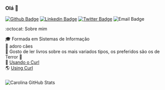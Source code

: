 ### Olá 👋

[![Github Badge](https://img.shields.io/badge/-Github-000?style=flat-square&logo=Github&logoColor=white&link=https://github.com/carolinaestrela)](https://github.com/carolinaestrela)
[![Linkedin Badge](https://img.shields.io/badge/-LinkedIn-blue?style=flat-square&logo=Linkedin&logoColor=white&link=https://www.linkedin.com/in/carolina-estrela/)](https://www.linkedin.com/in/carolina-estrela/)
[![Twitter Badge](https://img.shields.io/badge/-Twitter-1ca0f1?style=flat-square&labelColor=1ca0f1&logo=twitter&logoColor=white&link=https://twitter.com/estceo)](https://twitter.com/estceo)
![Email Badge](https://img.shields.io/badge/-estrela.carolina%40bol.com.br-brightgreen)

:octocat: Sobre mim

:mortar_board: Formada em Sistemas de Informação <br>
:dog: adoro cães <br>
:green_book: Gosto de ler livros sobre os mais variados tipos, os preferidos são os de Terror :ghost: <br>
:penguin: <a href="https://medium.com/reprogramabr/usando-o-curl-para-fazer-requisi%C3%A7%C3%B5es-na-api-ef230a2b0cb8"> Usando o Curl </a> <br>
:earth_americas: <a href="https://medium.com/@estrela.carolina/using-curl-for-make-request-api-af249a8e8f76">Using Curl</a>

### 

![Carolina GitHub Stats](https://github-readme-stats.vercel.app/api?username=carolinaestrela&show_icons=true)


